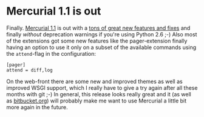 # Mercurial 1.1 is out

Finally. [Mercurial 1.1][] is out with a [tons of great new features and fixes][] and finally *without* deprecation warnings if you're using Python 2.6 ;-) Also most of the extensions got some new features like the pager-extension finally having an option to use it only on a subset of the available commands using the ``attend``-flag in the configuration:
    
    [pager]
    attend = diff,log
    
On the web-front there are some new and improved themes as well as improved WSGI support, which I really have to give a try again after all these months with git ;-) In general, this release looks really great and it (as well as [bitbucket.org][]) will probably make me want to use Mercurial a little bit more again in the future.

[tons of great new features and fixes]: http://www.selenic.com/mercurial/wiki/index.cgi/WhatsNew#head-b1d1f9a535adb686d6e0a490e049261313f10d7d
[Mercurial 1.1]: http://selenic.com/pipermail/mercurial/2008-December/022670.html
[bitbucket.org]: http://bitbucket.org